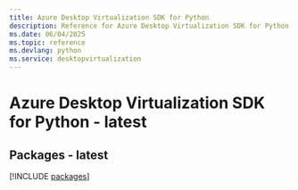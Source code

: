 ```yaml
---
title: Azure Desktop Virtualization SDK for Python
description: Reference for Azure Desktop Virtualization SDK for Python
ms.date: 06/04/2025
ms.topic: reference
ms.devlang: python
ms.service: desktopvirtualization
---
```

# Azure Desktop Virtualization SDK for Python - latest
## Packages - latest
[!INCLUDE [packages](desktop-virtualization-index.md)]